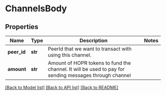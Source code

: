 # ChannelsBody

## Properties
Name | Type | Description | Notes
------------ | ------------- | ------------- | -------------
**peer_id** | **str** | PeerId that we want to transact with using this channel. | 
**amount** | **str** | Amount of HOPR tokens to fund the channel. It will be used to pay for sending messages through channel | 

[[Back to Model list]](../README.md#documentation-for-models) [[Back to API list]](../README.md#documentation-for-api-endpoints) [[Back to README]](../README.md)

